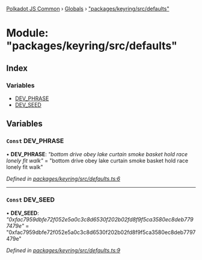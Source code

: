 [Polkadot JS Common](../README.md) › [Globals](../globals.md) › ["packages/keyring/src/defaults"](_packages_keyring_src_defaults_.md)

# Module: "packages/keyring/src/defaults"

## Index

### Variables

* [DEV_PHRASE](_packages_keyring_src_defaults_.md#const-dev_phrase)
* [DEV_SEED](_packages_keyring_src_defaults_.md#const-dev_seed)

## Variables

### `Const` DEV_PHRASE

• **DEV_PHRASE**: *"bottom drive obey lake curtain smoke basket hold race lonely fit walk"* = "bottom drive obey lake curtain smoke basket hold race lonely fit walk"

*Defined in [packages/keyring/src/defaults.ts:6](https://github.com/polkadot-js/common/blob/8554d470/packages/keyring/src/defaults.ts#L6)*

___

### `Const` DEV_SEED

• **DEV_SEED**: *"0xfac7959dbfe72f052e5a0c3c8d6530f202b02fd8f9f5ca3580ec8deb7797479e"* = "0xfac7959dbfe72f052e5a0c3c8d6530f202b02fd8f9f5ca3580ec8deb7797479e"

*Defined in [packages/keyring/src/defaults.ts:9](https://github.com/polkadot-js/common/blob/8554d470/packages/keyring/src/defaults.ts#L9)*
